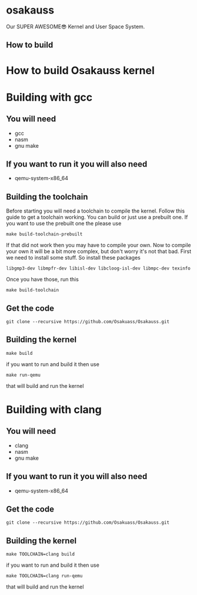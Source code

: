# osakauss

Our SUPER AWESOME😎 Kernel and User Space System.


## How to build

# How to build Osakauss kernel


# Building with gcc
## You will need
 - gcc
 - nasm
 - gnu make
## If you want to run it you will also need
 - qemu-system-x86_64

## Building the toolchain
Before starting you will need a toolchain to compile the kernel.
Follow this guide to get a toolchain working.
You can build or just use a prebuilt one.
If you want to use the prebuilt one the please use
```
make build-toolchain-prebuilt
```
If that did not work then you may have to compile your own.
Now to compile your own it will be a bit more complex, but don't worry it's not that bad.
First we need to install some stuff.
So install these packages
```
libgmp3-dev libmpfr-dev libisl-dev libcloog-isl-dev libmpc-dev texinfo
```
Once you have those, run this
```
make build-toolchain
```
## Get the code
  ```
  git clone --recursive https://github.com/Osakuass/Osakauss.git
 ```
## Building the kernel
```
make build
```
if you want to run and build it then use
```
make run-qemu
```
that will build and run the kernel

# Building with clang

## You will need
- clang
- nasm
- gnu make

## If you want to run it you will also need
 - qemu-system-x86_64

## Get the code
  ```
  git clone --recursive https://github.com/Osakuass/Osakauss.git
 ```
## Building the kernel
```
make TOOLCHAIN=clang build
```
if you want to run and build it then use
```
make TOOLCHAIN=clang run-qemu
```
that will build and run the kernel

